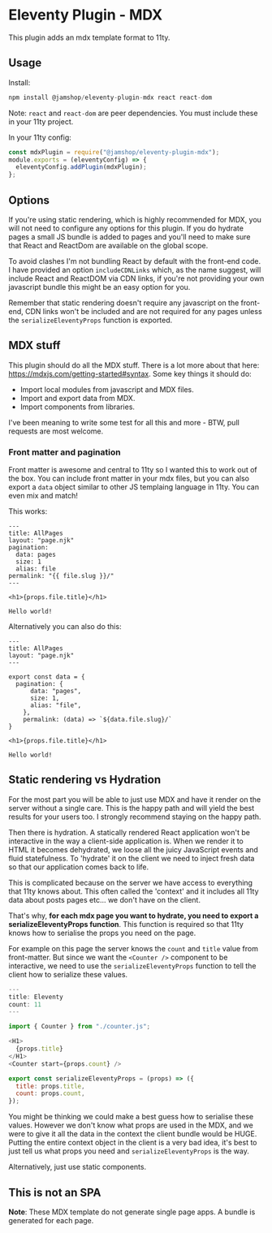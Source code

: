 # Eleventy Plugin - MDX

This plugin adds an mdx template format to 11ty.

## Usage

Install:

```js
npm install @jamshop/eleventy-plugin-mdx react react-dom
```

Note: `react` and `react-dom` are peer dependencies. You must include these in your 11ty project.

In your 11ty config:

```js
const mdxPlugin = require("@jamshop/eleventy-plugin-mdx");
module.exports = (eleventyConfig) => {
  eleventyConfig.addPlugin(mdxPlugin);
};
```

## Options

If you're using static rendering, which is highly recommended for MDX, you will not need to configure any options for this plugin. If you do hydrate pages a small JS bundle is added to pages and you'll need to make sure that React and ReactDom are available on the global scope. 

To avoid clashes I'm not bundling React by default with the front-end code. I have provided an option `includeCDNLinks` which, as the name suggest, will include React and ReactDOM via CDN links, if you're not providing your own javascript bundle this might be an easy option for you.

Remember that static rendering doesn't require any javascript on the front-end, CDN links won't be included and are not required for any pages unless the `serializeEleventyProps` function is exported.

## MDX stuff

This plugin should do all the MDX stuff. There is a lot more about that here: https://mdxjs.com/getting-started#syntax. Some key things it should do:

- Import local modules from javascript and MDX files.
- Import and export data from MDX.
- Import components from libraries.

I've been meaning to write some test for all this and more - BTW, pull requests are most welcome.

### Front matter and pagination

Front matter is awesome and central to 11ty so I wanted this to work out of the box. You can include front matter in your mdx files, but you can also export a `data` object similar to other JS templaing language in 11ty. You can even mix and match!

This works:

```
---
title: AllPages
layout: "page.njk"
pagination:
  data: pages
  size: 1
  alias: file
permalink: "{{ file.slug }}/"
---

<h1>{props.file.title}</h1>

Hello world!
```


Alternatively you can also do this:

```
---
title: AllPages
layout: "page.njk"
---

export const data = {
  pagination: {
      data: "pages",
      size: 1,
      alias: "file",
    },
    permalink: (data) => `${data.file.slug}/`
}

<h1>{props.file.title}</h1>

Hello world!
```

## Static rendering vs Hydration

For the most part you will be able to just use MDX and have it render on the server without a single care. This is the happy path and will yield the best results for your users too. I strongly recommend staying on the happy path.

Then there is hydration. A statically rendered React application won't be interactive in the way a client-side application is. When we render it to HTML it becomes dehydrated, we loose all the juicy JavaScript events and fluid statefulness. To 'hydrate' it on the client we need to inject fresh data so that our application comes back to life.

This is complicated because on the server we have access to everything that 11ty knows about. This often called the 'context' and it includes all 11ty data about posts pages etc... we don't have on the client.

That's why, **for each mdx page you want to hydrate, you need to export a serializeEleventyProps function**. This function is required so that 11ty knows how to serialise the props you need on the page.

For example on this page the server knows the `count` and `title` value from front-matter. But since we want the `<Counter />` component to be interactive, we need to use the `serializeEleventyProps` function to tell the client how to serialize these values.

```js
---
title: Eleventy
count: 11
---

import { Counter } from "./counter.js";

<H1>
  {props.title}
</H1>
<Counter start={props.count} />

export const serializeEleventyProps = (props) => ({
  title: props.title,
  count: props.count,
});
```

You might be thinking we could make a best guess how to serialise these values. However we don't know what props are used in the MDX, and we were to give it all the data in the context the client bundle would be HUGE. Putting the entire context object in the client is a very bad idea, it's best to just tell us what props you need and `serializeEleventyProps` is the way.

Alternatively, just use static components.

## This is not an SPA

**Note**: These MDX template do not generate single page apps. A bundle is generated for each page.
